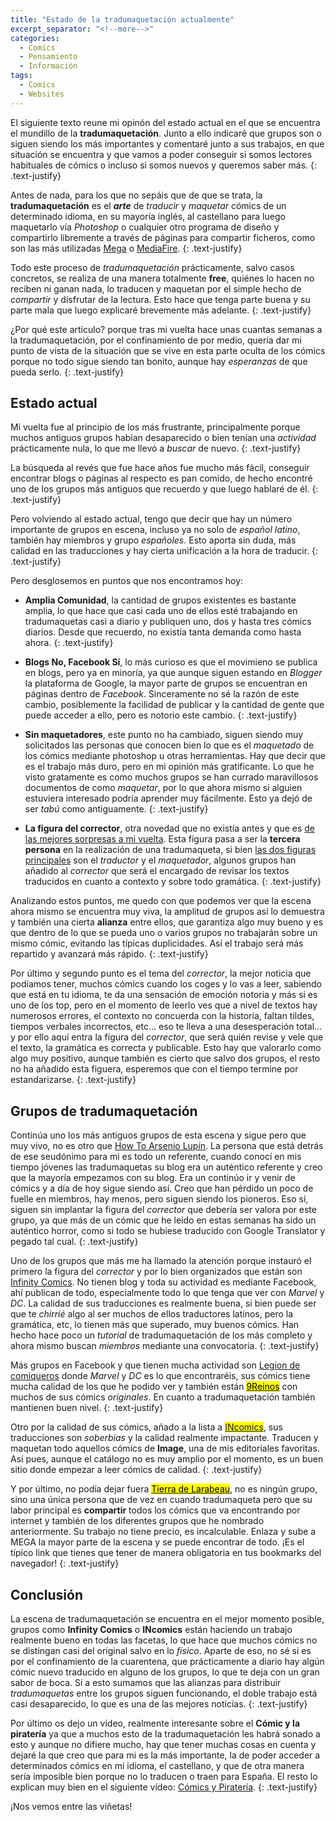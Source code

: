 ```yaml
---
title: "Estado de la tradumaquetación actualmente"
excerpt_separator: "<!--more-->"
categories:
  - Comics
  - Pensamiento
  - Información
tags:
  - Comics
  - Websites
---
```


El siguiente texto reune mi opinón del estado actual en el que se encuentra el mundillo de la **tradumaquetación**. Junto a ello indicaré que grupos son o siguen siendo los más importantes y comentaré junto a sus trabajos, en que situación se encuentra y que vamos a poder conseguir si somos lectores habituales de cómics o incluso si somos nuevos y queremos saber más.
{: .text-justify}

<!--more-->

Antes de nada, para los que no sepáis que de que se trata, la **tradumaquetación** es el ***arte*** de *traducir* y *maquetar* cómics de un determinado idioma, en su mayoría inglés, al castellano para luego maquetarlo vía *Photoshop* o cualquier otro programa de diseño y compartirlo libremente a través de páginas para compartir ficheros, como son las más utilizadas [Mega](https://mega.nz) o [MediaFire](https://www.mediafire.com). 
{: .text-justify}

Todo este proceso de *tradumaquetación* prácticamente, salvo casos concretos, se realiza de una manera totalmente **free**, quiénes lo hacen no reciben ni ganan nada, lo traducen y maquetan por el simple hecho de *compartir* y disfrutar de la lectura. Esto hace que tenga parte buena y su parte mala que luego explicaré brevemente más adelante.
{: .text-justify}

¿Por qué este artículo? porque tras mi vuelta hace unas cuantas semanas a la tradumaquetación, por el confinamiento de por medio, quería dar mi punto de vista de la situación que se vive en esta parte oculta de los cómics porque no todo sigue siendo tan bonito, aunque hay *esperanzas* de que pueda serlo.
{: .text-justify}

## Estado actual

Mi vuelta fue al principio de los más frustrante, principalmente porque muchos antiguos grupos habían desaparecido o bien tenían una *actividad* prácticamente nula, lo que me llevó a *buscar* de nuevo.
{: .text-justify}

La búsqueda al revés que fue hace años fue mucho más fácil, conseguir encontrar blogs o páginas al respecto es pan comido, de hecho encontré uno de los grupos más antiguos que recuerdo y que luego hablaré de él.
{: .text-justify}

Pero volviendo al estado actual, tengo que decir que hay un número importante de grupos en escena, incluso ya no solo de *español latino*, también hay miembros y grupo *españoles*. Esto aporta sin duda, más calidad en las traducciones y hay cierta unificación a la hora de traducir.
{: .text-justify}

Pero desglosemos en puntos que nos encontramos hoy:

- **Amplia Comunidad**, la cantidad de grupos existentes es bastante amplia, lo que hace que casi cada uno de ellos esté trabajando en tradumaquetas casi a diario y publiquen uno, dos y hasta tres cómics diarios. Desde que recuerdo, no existía tanta demanda como hasta ahora.
  {: .text-justify}

- **Blogs No, Facebook Sí**, lo más curioso es que el movimieno se publica en blogs, pero ya en minoría, ya que aunque siguen estando en *Blogger* la plataforma de Google, la mayor parte de grupos se encuentran en páginas dentro de *Facebook*. Sinceramente no sé la razón de este cambio, posiblemente la facilidad de publicar y la cantidad de gente que puede acceder a ello, pero es notorio este cambio.
  {: .text-justify}

- **Sin maquetadores**, este punto no ha cambiado, siguen siendo muy solicitados las personas que conocen bien lo que es el *maquetado* de los cómics mediante photoshop u otras herramientas. Hay que decir que es el trabajo más duro, pero en mi opinión más gratificante. Lo que he visto gratamente es como muchos grupos se han currado maravillosos documentos de como *maquetar*, por lo que ahora mismo si alguien estuviera interesado podría aprender muy fácilmente. Esto ya dejó de ser *tabú* como antiguamente.
  {: .text-justify}

- **La figura del corrector**, otra novedad que no existía antes y que es <u>de las mejores sorpresas a mi vuelta</u>. Esta figura pasa a ser la **tercera persona** en la realización de una tradumaqueta, si bien <u>las dos figuras principales</u> son el *traductor* y el *maquetador*, algunos grupos han añadido al *corrector* que será el encargado de revisar los textos traducidos en cuanto a contexto y sobre todo gramática.
  {: .text-justify}

Analizando estos puntos, me quedo con que podemos ver que la escena ahora mismo se encuentra muy viva, la amplitud de grupos así lo demuestra y también una cierta **alianza** entre ellos, que garantiza algo muy bueno y es que dentro de lo que se pueda uno o varios grupos no trabajarán sobre un mismo cómic, evitando las típicas duplicidades. Así el trabajo será más repartido y avanzará más rápido.
{: .text-justify}

Por último y segundo punto es el tema del *corrector*, la mejor noticia que podíamos tener, muchos cómics cuando los coges y lo vas a leer, sabiendo que está en tu idioma, te da una sensación de emoción notoria y más si es uno de los top, pero en el momento de leerlo ves que a nivel de textos hay numerosos errores, el contexto no concuerda con la historia, faltan tildes, tiempos verbales incorrectos, etc... eso te lleva a una desesperación total... y por ello aquí entra la figura del *corrector*, que será quién revise y vele que el texto, la gramática es correcta y publicable. Esto hay que valorarlo como algo muy positivo, aunque también es cierto que salvo dos grupos, el resto no ha añadido esta figuera, esperemos que con el tiempo termine por estandarizarse.
{: .text-justify}

## Grupos de tradumaquetación

Continúa uno los más antiguos grupos de esta escena y sigue pero que muy vivo, no es otro que [How To Arsenio Lupín](https://howtoarsenio.blogspot.com). La persona que está detrás de ese seudónimo para mi es todo un referente, cuando conocí en mis tiempo jóvenes las tradumaquetas su blog era un auténtico referente y creo que la mayoría empezamos con su blog. Era un continúo ir y venir de cómics y a día de hoy sigue siendo así. Creo que han pérdido un poco de fuelle en miembros, hay menos, pero siguen siendo los pioneros. Eso sí, siguen sin implantar la figura del *corrector* que debería ser valora por este grupo, ya que más de un cómic que he leído en estas semanas ha sido un auténtico horror, como si todo se hubiese traducido con Google Translator y pegado tal cual.
{: .text-justify}

Uno de los grupos que más me ha llamado la atención porque instauró el primero la figura del *corrector* y por lo bien organizados que están son [Infinity Comics](https://www.facebook.com/Infinity.Comics.Corps/). No tienen blog y toda su actividad es mediante Facebook, ahí publican de todo, especialmente todo lo que tenga que ver con *Marvel* y *DC*. La calidad de sus traducciones es realmente buena, si bien puede ser que te *chirrié* algo al ser muchos de ellos traductores latinos, pero la gramática, etc, lo tienen más que superado, muy buenos cómics. Han hecho hace poco un *tutorial* de tradumaquetación de los más completo y ahora mismo buscan *miembros* mediante una convocatoria.
{: .text-justify}

Más grupos en Facebook y que tienen mucha actividad son [Legion de comiqueros](https://www.facebook.com/legiondecomiqueros/?ref=py_c) donde *Marvel* y *DC* es lo que encontraréis, sus cómics tiene mucha calidad de los que he podido ver y también están [<mark>9Reinos</mark>](https://www.facebook.com/9ReinosComics/?ref=page_internal) con muchos de sus cómics *originales*. En cuanto a tradumaquetación también mantienen buen nivel.
{: .text-justify}

Otro por la calidad de sus cómics, añado a la lista a <mark>[INcomics</mark>](https://incomicsblog.wordpress.com), sus traducciones son *soberbias* y la calidad realmente impactante. Traducen y maquetan todo aquellos cómics de **Image**, una de mis editoriales favoritas. Así pues, aunque el catálogo no es muy amplio por el momento, es un buen sitio donde empezar a leer cómics de calidad.
{: .text-justify}

Y por último, no podía dejar fuera [<mark>Tierra de Larabeau</mark>](https://larabeau169.blogspot.com), no es ningún grupo, sino una única persona que de vez en cuando tradumaqueta pero que su labor principal es **compartir** todos los cómics que va encontrando por internet y también de los diferentes grupos que he nombrado anteriormente. Su trabajo no tiene precio, es incalculable. Enlaza  y sube a MEGA la mayor parte de la escena y se puede encontrar de todo. ¡Es el típico link que tienes que tener de manera obligatoria en tus bookmarks del navegador!
{: .text-justify}

## Conclusión

La escena de tradumaquetación se encuentra en el mejor momento posible, grupos como **Infinity Comics** o **INcomics** están haciendo un trabajo realmente bueno en todas las facetas, lo que hace que muchos cómics no se distingan casi del original salvo en lo *físico*. Aparte de eso, no sé si es por el confinamiento de la cuarentena, que prácticamente a diario hay algún cómic nuevo traducido en alguno de los grupos, lo que te deja con un gran sabor de boca. Si a esto sumamos que las alianzas para distribuir *tradumaquetas* entre los grupos siguen funcionando, el doble trabajo está casi desaparecido, lo que es una de las mejores noticias.
{: .text-justify}

Por último os dejo un video, realmente interesante sobre el **Cómic y la piratería** ya que a muchos esto de la tradumaquetación les habrá sonado a esto y aunque no difiere mucho, hay que tener muchas cosas en cuenta y dejaré la que creo que para mi es la más importante, la de poder acceder a determinados cómics en mi idioma, el castellano, y que de otra manera sería imposible bien porque no lo traducen o traen para España. El resto lo explican muy bien en el siguiente vídeo: [Cómics y Piratería](https://youtu.be/sk9J7p1oyQE).
{: .text-justify}

¡Nos vemos entre las viñetas!
